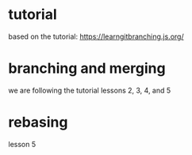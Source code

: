 # tutorial
based on the tutorial: https://learngitbranching.js.org/

# branching and merging
we are following the tutorial lessons 2, 3, 4, and 5

# rebasing
lesson 5
